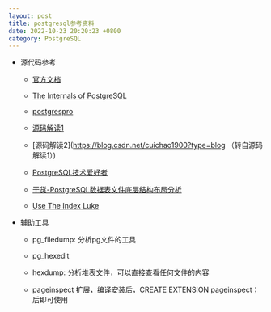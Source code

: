 ```yaml
---
layout: post
title: postgresql参考资料
date: 2022-10-23 20:20:23 +0800
category: PostgreSQL
---
```



* 源代码参考

  - [官方文档](https://www.postgresql.org/docs/15/internals.html)
 
  - [The Internals of PostgreSQL](https://www.interdb.jp/pg/index.html)

  - [postgrespro](https://postgrespro.com/blog/pgsql/3994098)

  - [源码解读1](http://blog.itpub.net/6906/)

  - [源码解读2](https://blog.csdn.net/cuichao1900?type=blog （转自源码解读1）)

  - [PostgreSQL技术爱好者](https://foucus.blog.csdn.net/category_9332424.html)

  - [干货-PostgreSQL数据表文件底层结构布局分析](https://blog.csdn.net/MyySophia/article/details/120724075)

  - [Use The Index Luke](https://use-the-index-luke.com/sql/table-of-contents)


* 辅助工具

  - pg_filedump: 分析pg文件的工具
 
  - pg_hexedit

  - hexdump: 分析堆表文件，可以直接查看任何文件的内容

  - pageinspect 扩展，编译安装后，CREATE EXTENSION pageinspect； 后即可使用
